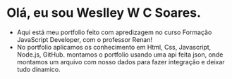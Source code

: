# Olá, eu sou Weslley W C Soares.
- Aqui está meu portfolio feito com apredizagem no curso Formação JavaScript Developer, com o professor Renan!
- No portfolio aplicamos os conhecimento em Html, Css, Javascript, Node.js, GitHub. montamos o portfolio usando uma api feita json, onde montamos um arquivo com nosso dados para fazer integração e deixar tudo dinamico.
